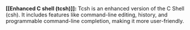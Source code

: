 **[[Enhanced C shell (tcsh)]]:** Tcsh is an enhanced version of the C Shell (csh). It includes features like command-line editing, history, and programmable command-line completion, making it more user-friendly.